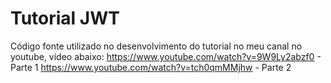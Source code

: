 # Tutorial JWT 

Código fonte utilizado no desenvolvimento do tutorial no meu canal no youtube, vídeo abaixo:
https://www.youtube.com/watch?v=9W9Ly2abzf0 - Parte 1
https://www.youtube.com/watch?v=tch0qmMMjhw - Parte 2
